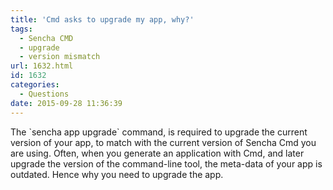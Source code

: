 ```yaml
---
title: 'Cmd asks to upgrade my app, why?'
tags:
  - Sencha CMD
  - upgrade
  - version mismatch
url: 1632.html
id: 1632
categories:
  - Questions
date: 2015-09-28 11:36:39
---
```


The \`sencha app upgrade\` command, is required to upgrade the current version of your app, to match with the current version of Sencha Cmd you are using. Often, when you generate an application with Cmd, and later upgrade the version of the command-line tool, the meta-data of your app is outdated. Hence why you need to upgrade the app.